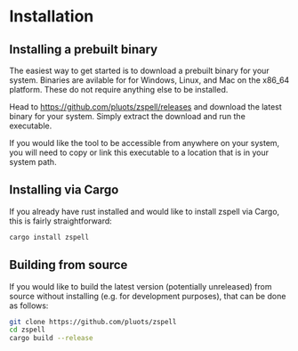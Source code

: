 # Installation

## Installing a prebuilt binary

The easiest way to get started is to download a prebuilt binary for your system.
Binaries are avilable for for Windows, Linux, and Mac on the x86_64 platform.
These do not require anything else to be installed.

Head to <https://github.com/pluots/zspell/releases> and download the latest
binary for your system. Simply extract the download and run the executable.

If you would like the tool to be accessible from anywhere on your system, you
will need to copy or link this executable to a location that is in your system
path.

## Installing via Cargo

If you already have rust installed and would like to install zspell via Cargo,
this is fairly straightforward:

```sh
cargo install zspell
```

## Building from source

If you would like to build the latest version (potentially unreleased) from
source without installing (e.g. for development purposes), that can be done as
follows:

```sh
git clone https://github.com/pluots/zspell
cd zspell
cargo build --release
```
